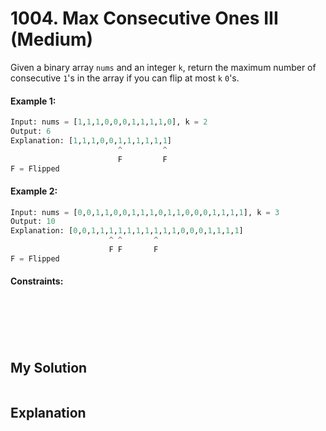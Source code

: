# 1004. Max Consecutive Ones III (Medium)

Given a binary array `nums` and an integer `k`, return the maximum number of consecutive `1`'s in the array if you can flip at most `k` `0`'s.

#### Example 1:

```Python
Input: nums = [1,1,1,0,0,0,1,1,1,1,0], k = 2
Output: 6
Explanation: [1,1,1,0,0,1,1,1,1,1,1]
                        ^         ^
                        F         F
F = Flipped
```

#### Example 2:

```Python
Input: nums = [0,0,1,1,0,0,1,1,1,0,1,1,0,0,0,1,1,1,1], k = 3
Output: 10
Explanation: [0,0,1,1,1,1,1,1,1,1,1,1,0,0,0,1,1,1,1]
                      ^ ^       ^
                      F F       F
F = Flipped
```

#### Constraints:

` `

` `

` `

## My Solution

```Python

```

## Explanation

